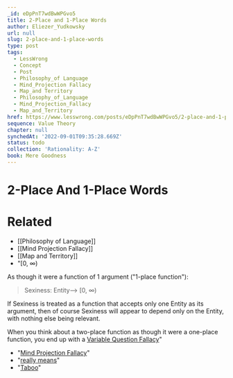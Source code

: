 ```yaml
---
_id: eDpPnT7wdBwWPGvo5
title: 2-Place and 1-Place Words
author: Eliezer_Yudkowsky
url: null
slug: 2-place-and-1-place-words
type: post
tags:
  - LessWrong
  - Concept
  - Post
  - Philosophy_of Language
  - Mind_Projection Fallacy
  - Map_and Territory
  - Philosophy_of_Language
  - Mind_Projection_Fallacy
  - Map_and_Territory
href: https://www.lesswrong.com/posts/eDpPnT7wdBwWPGvo5/2-place-and-1-place-words
sequence: Value Theory
chapter: null
synchedAt: '2022-09-01T09:35:28.669Z'
status: todo
collection: 'Rationality: A-Z'
book: Mere Goodness
---
```


# 2-Place And 1-Place Words


# Related

- [[Philosophy of Language]]
- [[Mind Projection Fallacy]]
- [[Map and Territory]]
- "[0, ∞)

As though it were a function of 1 argument ("1-place function"):

> Sexiness: Entity—> \[0, ∞)

If Sexiness is treated as a function that accepts only one Entity as its argument, then of course Sexiness will appear to depend only on the Entity, with nothing else being relevant.

When you think about a two-place function as though it were a one-place function, you end up with a [Variable Question Fallacy](http://www.overcomingbias.com/2008/03/variable-questi.html)"
- "[Mind Projection Fallacy](http://www.overcomingbias.com/2008/03/mind-projection.html)"
- "[really means](http://www.overcomingbias.com/2008/02/disputing-defin.html)"
- "[Taboo](http://www.overcomingbias.com/2008/02/taboo-words.html)"